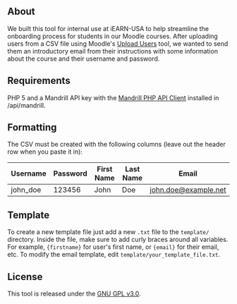 ## About

We built this tool for internal use at iEARN-USA to help streamline the onboarding process for students in our Moodle courses. After uploading users from a CSV file using Moodle's [Upload Users](https://docs.moodle.org/en/Upload_users) tool, we wanted to send them an introductory email from their instructions with some information about the course and their username and password.

## Requirements

PHP 5 and a Mandrill API key with the [Mandrill PHP API Client](https://mandrillapp.com/api/docs/index.php.html) installed in /api/mandrill.

## Formatting

The CSV must be created with the following columns (leave out the header row when you paste it in):

Username      | Password      | First Name    | Last Name     | Email
------------- | ------------- | ------------- | ------------- | -------------
john_doe      | 123456        | John          | Doe           | john.doe@example.net

## Template

To create a new template file just add a new `.txt` file to the `template/` directory. Inside the file, make sure to add curly braces around all variables. For example, `{firstname}` for user's first name, or `{email}` for their email, etc. To modify the email template, edit `template/your_template_file.txt`.

## License

This tool is released under the [GNU GPL v3.0](https://gnu.org/licenses/old-licenses/gpl-2.0.txt).